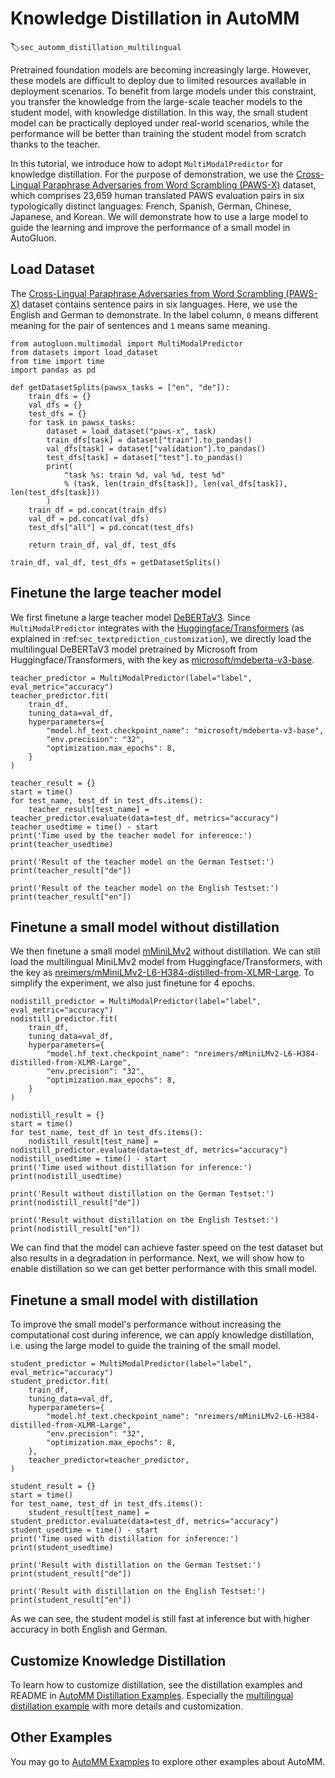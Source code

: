 # Knowledge Distillation in AutoMM
:label:`sec_automm_distillation_multilingual`

Pretrained foundation models are becoming increasingly large. However, these models are difficult to deploy due to 
limited resources available in deployment scenarios. To benefit from large models under this constraint, 
you transfer the knowledge from the large-scale teacher models to the student model, with knowledge distillation.
In this way, the small student model can be practically deployed under real-world scenarios,
while the performance will be better than training the student model from scratch thanks to the teacher.

In this tutorial, we introduce how to adopt `MultiModalPredictor` for knowledge distillation. For the purpose of demonstration, 
we use the [Cross-Lingual Paraphrase Adversaries from Word Scrambling (PAWS-X)](https://arxiv.org/pdf/1908.11828.pdf) dataset, 
which comprises 23,659 human translated PAWS evaluation pairs in six typologically distinct languages:
French, Spanish, German, Chinese, Japanese, and Korean. 
We will demonstrate how to use a large model to guide the learning 
and improve the performance of a small model in AutoGluon.

## Load Dataset

The [Cross-Lingual Paraphrase Adversaries from Word Scrambling (PAWS-X)](https://arxiv.org/pdf/1908.11828.pdf) dataset contains 
sentence pairs in six languages. 
Here, we use the English and German to demonstrate.
In the label column, `0` means different meaning for the pair of sentences and `1` means same meaning.

```
from autogluon.multimodal import MultiModalPredictor
from datasets import load_dataset
from time import time
import pandas as pd

def getDatasetSplits(pawsx_tasks = ["en", "de"]):
    train_dfs = {}
    val_dfs = {}
    test_dfs = {}
    for task in pawsx_tasks:
        dataset = load_dataset("paws-x", task)
        train_dfs[task] = dataset["train"].to_pandas()
        val_dfs[task] = dataset["validation"].to_pandas()
        test_dfs[task] = dataset["test"].to_pandas()
        print(
            "task %s: train %d, val %d, test %d"
            % (task, len(train_dfs[task]), len(val_dfs[task]), len(test_dfs[task]))
        )
    train_df = pd.concat(train_dfs)
    val_df = pd.concat(val_dfs)
    test_dfs["all"] = pd.concat(test_dfs)

    return train_df, val_df, test_dfs
    
train_df, val_df, test_dfs = getDatasetSplits()
```

## Finetune the large teacher model

We first finetune a large teacher model [DeBERTaV3](https://arxiv.org/abs/2111.09543). 
Since `MultiModalPredictor` integrates with the [Huggingface/Transformers](https://huggingface.co/docs/transformers/index) 
(as explained in :ref:`sec_textprediction_customization`), 
we directly load the multilingual DeBERTaV3 model pretrained by Microsoft from Huggingface/Transformers, 
with the key as [microsoft/mdeberta-v3-base](https://huggingface.co/microsoft/mdeberta-v3-base).

```
teacher_predictor = MultiModalPredictor(label="label", eval_metric="accuracy")
teacher_predictor.fit(
    train_df,
    tuning_data=val_df,
    hyperparameters={
        "model.hf_text.checkpoint_name": "microsoft/mdeberta-v3-base",
        "env.precision": "32",
        "optimization.max_epochs": 8,
    }
)
```

```
teacher_result = {}
start = time()
for test_name, test_df in test_dfs.items():
    teacher_result[test_name] = teacher_predictor.evaluate(data=test_df, metrics="accuracy")
teacher_usedtime = time() - start
print('Time used by the teacher model for inference:')
print(teacher_usedtime)
```

```
print('Result of the teacher model on the German Testset:')
print(teacher_result["de"])
```

```
print('Result of the teacher model on the English Testset:')
print(teacher_result["en"])
```

## Finetune a small model without distillation

We then finetune a small model [mMiniLMv2](https://arxiv.org/abs/2012.15828) without distillation. 
We can still load the multilingual MiniLMv2 model from Huggingface/Transformers, 
with the key as [nreimers/mMiniLMv2-L6-H384-distilled-from-XLMR-Large](ahttps://huggingface.co/nreimers/mMiniLMv2-L6-H384-distilled-from-XLMR-Large). 
To simplify the experiment, we also just finetune for 4 epochs.

```
nodistill_predictor = MultiModalPredictor(label="label", eval_metric="accuracy")
nodistill_predictor.fit(
    train_df,
    tuning_data=val_df,
    hyperparameters={
        "model.hf_text.checkpoint_name": "nreimers/mMiniLMv2-L6-H384-distilled-from-XLMR-Large",
        "env.precision": "32",
        "optimization.max_epochs": 8,
    }
)
```

```
nodistill_result = {}
start = time()
for test_name, test_df in test_dfs.items():
    nodistill_result[test_name] = nodistill_predictor.evaluate(data=test_df, metrics="accuracy")
nodistill_usedtime = time() - start
print('Time used without distillation for inference:')
print(nodistill_usedtime)
```

```
print('Result without distillation on the German Testset:')
print(nodistill_result["de"])
```

```
print('Result without distillation on the English Testset:')
print(nodistill_result["en"])
```


We can find that the model can achieve faster speed on the test dataset
but also results in a degradation in performance. 
Next, we will show how to enable distillation so we can get better performance with this small model.

## Finetune a small model with distillation

To improve the small model's performance without increasing the
computational cost during inference, we can apply knowledge distillation, 
i.e. using the large model to guide the training of the small model.

```
student_predictor = MultiModalPredictor(label="label", eval_metric="accuracy")
student_predictor.fit(
    train_df,
    tuning_data=val_df,
    hyperparameters={
        "model.hf_text.checkpoint_name": "nreimers/mMiniLMv2-L6-H384-distilled-from-XLMR-Large",
        "env.precision": "32",
        "optimization.max_epochs": 8,
    },
    teacher_predictor=teacher_predictor,
)
```

```
student_result = {}
start = time()
for test_name, test_df in test_dfs.items():
    student_result[test_name] = student_predictor.evaluate(data=test_df, metrics="accuracy")
student_usedtime = time() - start
print('Time used with distillation for inference:')
print(student_usedtime)
```

```
print('Result with distillation on the German Testset:')
print(student_result["de"])
```

```
print('Result with distillation on the English Testset:')
print(student_result["en"])
```

As we can see, the student model is still fast at inference 
but with higher accuracy in both English and German.

## Customize Knowledge Distillation

To learn how to customize distillation, see the distillation examples 
and README in [AutoMM Distillation Examples](https://github.com/awslabs/autogluon/tree/master/examples/automm/distillation).
Especially the [multilingual distillation example](https://github.com/awslabs/autogluon/tree/master/examples/automm/distillation/automm_distillation_pawsx.py) with more details and customization.

## Other Examples

You may go to [AutoMM Examples](https://github.com/awslabs/autogluon/tree/master/examples/automm) to explore other examples about AutoMM.
